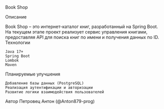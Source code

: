 Book Shop

Описание

Book Shop – это интернет-каталог книг, разработанный на Spring Boot. На текущем этапе проект реализует сервис управления книгами, предоставляя API для поиска книг по имени и получения данных по ID.
Технологии

    Java 17+
    Spring Boot
    Lombok
    Maven

Планируемые улучшения

    Добавление базы данных (PostgreSQL)
    Реализация аутентификации и авторизации
    Развитие логики взаимодействия пользователей

Автор
Петровец Антон (@Anton879-prog)
